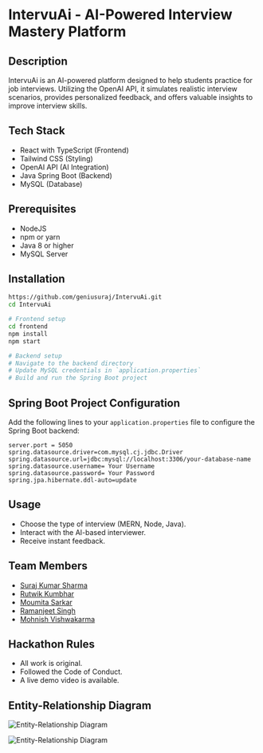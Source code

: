 # IntervuAi - AI-Powered Interview Mastery Platform

## Description

IntervuAi is an AI-powered platform designed to help students practice for job interviews. Utilizing the OpenAI API, it simulates realistic interview scenarios, provides personalized feedback, and offers valuable insights to improve interview skills.

## Tech Stack

- React with TypeScript (Frontend)
- Tailwind CSS (Styling)
- OpenAI API (AI Integration)
- Java Spring Boot (Backend)
- MySQL (Database)

## Prerequisites

- NodeJS
- npm or yarn
- Java 8 or higher
- MySQL Server

## Installation

```bash
https://github.com/geniusuraj/IntervuAi.git
cd IntervuAi

# Frontend setup
cd frontend
npm install
npm start

# Backend setup
# Navigate to the backend directory
# Update MySQL credentials in `application.properties`
# Build and run the Spring Boot project
```
## Spring Boot Project Configuration
Add the following lines to your `application.properties` file to configure the Spring Boot backend:
```base
server.port = 5050
spring.datasource.driver=com.mysql.cj.jdbc.Driver
spring.datasource.url=jdbc:mysql://localhost:3306/your-database-name
spring.datasource.username= Your Username
spring.datasource.password= Your Password
spring.jpa.hibernate.ddl-auto=update
```
## Usage
- Choose the type of interview (MERN, Node, Java).
- Interact with the AI-based interviewer.
- Receive instant feedback.

## Team Members

- [Suraj Kumar Sharma](https://github.com/geniusuraj)
- [Rutwik Kumbhar](https://github.com/fw23-0277)
- [Moumita Sarkar](https://github.com/MouS0926)
- [Ramanjeet Singh](https://github.com/gzbsingh)
- [Mohnish Vishwakarma](https://github.com/mohnish201)

## Hackathon Rules
- All work is original.
- Followed the Code of Conduct.
- A live demo video is available.

## Entity-Relationship Diagram

![Entity-Relationship Diagram](https://github.com/geniusuraj/IntervuAi/blob/main/intervuai.png)

![Entity-Relationship Diagram](https://github.com/geniusuraj/IntervuAi/blob/main/Backend/ER-Daigram.png)
